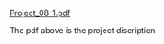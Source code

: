 [Project_08-1.pdf](https://github.com/EuphSteel01/COMP-1210/files/9446909/Project_08-1.pdf)

The pdf above is the project discription
